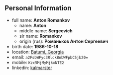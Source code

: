## Personal Information

+ full name: __Anton Romankov__
  + name: __Anton__
  + middle name: __Sergeevich__
  + sir name: __Romankov__
  + origin (rus): __Романьков Антон Сергеевич__
+ birth date: __1986-10-18__
+ location: [Batumi, Georgia](https://maps.app.goo.gl/1dnkU3uBvZULBSop6)
+ email: ``a2FsbWFyc3RlckBnbWFpbC5jb20=``
+ mobile: ``Kzc5MjMyMjkxNTE2``
+ linkedin: [kalmarster](https://www.linkedin.com/in/kalmarster/)
